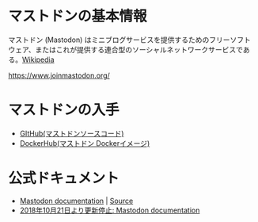 <!-- TITLE: マストドンの基本情報 -->
<!-- SUBTITLE: マストドンの基本的な情報です -->

# マストドンの基本情報

マストドン (Mastodon) はミニブログサービスを提供するためのフリーソフトウェア、またはこれが提供する連合型のソーシャルネットワークサービスである。[Wikipedia](https://ja.wikipedia.org/wiki/マストドン_(ミニブログ))

https://www.joinmastodon.org/

# マストドンの入手
* [GItHub(マストドンソースコード)](https://github.com/tootsuite/mastodon)
* [DockerHub(マストドン Dockerイメージ)](https://hub.docker.com/r/gargron/mastodon/)

# 公式ドキュメント
* [Mastodon documentation](https://docs.joinmastodon.org/) | [Source](https://source.joinmastodon.org/mastodon/docs)
* [2018年10月21日より更新停止: Mastodon documentation](https://github.com/tootsuite/documentation)
